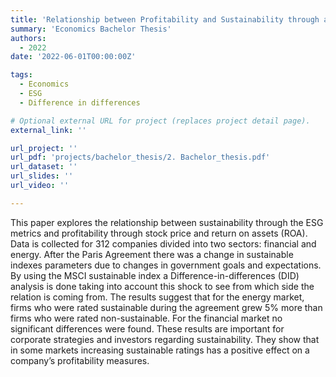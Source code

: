 ```yaml
---
title: 'Relationship between Profitability and Sustainability through a Difference-in-differences Approach using The Paris Agreement as a Shock to ESG Ratings'
summary: 'Economics Bachelor Thesis'
authors:
  - 2022
date: '2022-06-01T00:00:00Z'

tags:
  - Economics
  - ESG
  - Difference in differences

# Optional external URL for project (replaces project detail page).
external_link: ''

url_project: ''
url_pdf: 'projects/bachelor_thesis/2. Bachelor_thesis.pdf'
url_dataset: ''
url_slides: ''
url_video: ''

---
```


This paper explores the relationship between sustainability through the ESG metrics and profitability
through stock price and return on assets (ROA). Data is collected for 312 companies divided into two
sectors: financial and energy. After the Paris Agreement there was a change in sustainable indexes
parameters due to changes in government goals and expectations. By using the MSCI sustainable index
a Difference-in-differences (DID) analysis is done taking into account this shock to see from which side
the relation is coming from. The results suggest that for the energy market, firms who were rated
sustainable during the agreement grew 5% more than firms who were rated non-sustainable. For the
financial market no significant differences were found. These results are important for corporate
strategies and investors regarding sustainability. They show that in some markets increasing sustainable
ratings has a positive effect on a company’s profitability measures. 

